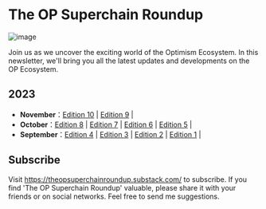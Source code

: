 # The OP Superchain Roundup
![image](https://github.com/The-OP-Superchain-Roundup/weekly-roundup/assets/147209458/f922875e-6261-4a70-a2ec-6c05652bca8c)

Join us as we uncover the exciting world of the Optimism Ecosystem. In this newsletter, we'll bring you all the latest updates and developments on the OP Ecosystem.

## 2023

- **November**：[Edition 10](docs/ed-10.md) | [Edition 9](docs/ed-9.md) |
- **October**：[Edition 8](docs/ed-8.md) | [Edition 7](docs/ed-7.md) | [Edition 6](docs/ed-6.md) | [Edition 5](docs/ed-5.md) |
- **September**：[Edition 4](docs/ed-4.md) | [Edition 3](docs/ed-3.md) | [Edition 2](docs/ed-2.md) | [Edition 1](docs/ed-1.md) |

## Subscribe
Visit https://theopsuperchainroundup.substack.com/ to subscribe. If you find 'The OP Superchain Roundup' valuable, please share it with your friends or on social networks. Feel free to send me suggestions.
